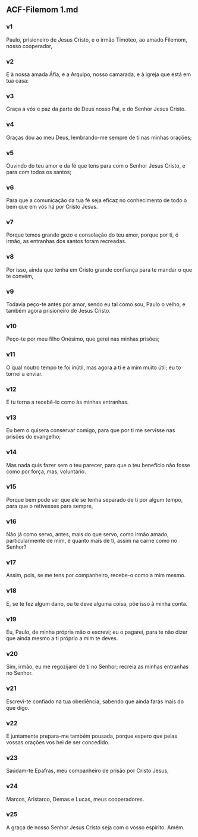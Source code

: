 ## ACF-Filemom 1.md
### v1
 Paulo, prisioneiro de Jesus Cristo, e o irmão Timóteo, ao amado Filemom, nosso cooperador,
### v2
 E à nossa amada Áfia, e a Arquipo, nosso camarada, e à igreja que está em tua casa:
### v3
 Graça a vós e paz da parte de Deus nosso Pai, e do Senhor Jesus Cristo.
### v4
 Graças dou ao meu Deus, lembrando-me sempre de ti nas minhas orações;
### v5
 Ouvindo do teu amor e da fé que tens para com o Senhor Jesus Cristo, e para com todos os santos;
### v6
 Para que a comunicação da tua fé seja eficaz no conhecimento de todo o bem que em vós há por Cristo Jesus.
### v7
 Porque temos grande gozo e consolação do teu amor, porque por ti, ó irmão, as entranhas dos santos foram recreadas.
### v8
 Por isso, ainda que tenha em Cristo grande confiança para te mandar o que te convém,
### v9
 Todavia peço-te antes por amor, sendo eu tal como sou, Paulo o velho, e também agora prisioneiro de Jesus Cristo.
### v10
 Peço-te por meu filho Onésimo, que gerei nas minhas prisões;
### v11
 O qual noutro tempo te foi inútil, mas agora a ti e a mim muito útil; eu to tornei a enviar.
### v12
 E tu torna a recebê-lo como às minhas entranhas.
### v13
 Eu bem o quisera conservar comigo, para que por ti me servisse nas prisões do evangelho;
### v14
 Mas nada quis fazer sem o teu parecer, para que o teu benefício não fosse como por força, mas, voluntário.
### v15
 Porque bem pode ser que ele se tenha separado de ti por algum tempo, para que o retivesses para sempre,
### v16
 Não já como servo, antes, mais do que servo, como irmão amado, particularmente de mim, e quanto mais de ti, assim na carne como no Senhor?
### v17
 Assim, pois, se me tens por companheiro, recebe-o como a mim mesmo.
### v18
 E, se te fez algum dano, ou te deve alguma coisa, põe isso à minha conta.
### v19
 Eu, Paulo, de minha própria mão o escrevi; eu o pagarei, para te não dizer que ainda mesmo a ti próprio a mim te deves.
### v20
 Sim, irmão, eu me regozijarei de ti no Senhor; recreia as minhas entranhas no Senhor.
### v21
 Escrevi-te confiado na tua obediência, sabendo que ainda farás mais do que digo.
### v22
 E juntamente prepara-me também pousada, porque espero que pelas vossas orações vos hei de ser concedido.
### v23
 Saúdam-te Epafras, meu companheiro de prisão por Cristo Jesus,
### v24
 Marcos, Aristarco, Demas e Lucas, meus cooperadores.
### v25
 A graça de nosso Senhor Jesus Cristo seja com o vosso espírito. Amém.

